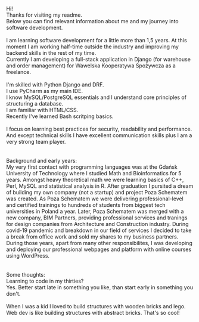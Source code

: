 Hi! <br>
Thanks for visiting my readme. <br>
Below you can find relevant information about me and my journey into software development. <br>
<br>
I am learning software development for a little more than 1,5 years. At this moment I am working half-time outside the industry and improving my backend skills in the rest of my time. <br>
Currently I am developing a full-stack application in Django (for warehouse and order management) for Wawelska Kooperatywa Spożywcza as a freelance. <br>
<br>
I'm skilled with Python Django and DRF. <br>
I use PyCharm as my main IDE.<br>
I know MySQL/PostgreSQL essentials and I understand core principles of structuring a database. <br>
I am familiar with HTML/CSS. <br>
Recently I've learned Bash scritping basics. <br>
<br>
I focus on learning best practices for security, readability and performance. <br>
And except technical skills I have excellent communication skills plus I am a very strong team player. <br>
<br>
<br>
Background and early years:<br>
My very first contact with programming languages was at the Gdańsk University of Technology where I studied Math and Bioinformatics for 5 years. Amongst heavy theoretical math we were learning basics of C++, Perl, MySQL and statistical analysis in R. After graduation I pursited a dream of building my own company (not a startup) and project Poza Schematem was created. As Poza Schematem we were delivering professional-level and certified trainings to hundreds of students from biggest tech universities in Poland a year. Later, Poza Schematem was merged with a new company, BIM Partners, providing professional services and tranings for design companies from Architecture and Construction industry. During covid-19 pandemic and breakdown in our field of services I decided to take a break from office work and sold my shares to my business partners. During those years, apart from many other responsibilites, I was developing and deploying our professional webpages and platform with online courses using WordPress. <br>
<br>
<br>
Some thoughts:<br>
Learning to code in my thirties? <br>
Yes. Better start late in something you like, than start early in something you don't. <br>
<br>
When I was a kid I loved to build structures with wooden bricks and lego.<br>
Web dev is like building structures with abstract bricks. That's so cool! <br>
